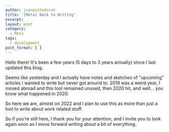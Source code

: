 ```yaml
---
author: juanpintoduran
title: '[Meta] Back to Writing'
excerpt:
layout: post
category:
  - Meta
tags:
  - development
post_format: [ ]
---
```


Hello there! It's been a few years (5 days to 3 years actually) since I last updated this blog. 

Seems like yesterday and I actually have notes and sketches of "upcoming" articles I wanted to write but never got around to. 2019 was a weird year, I moved abroad and this tool remained unused, then 2020 hit, and well... you know what happened in 2020. 

So here we are, almost on 2022 and I plan to use this as more than just a tool to write about work related stuff.

So if you're still here, I thank you for your attention, and I invite you to look again soon as I move forward writing about a bit of everything.